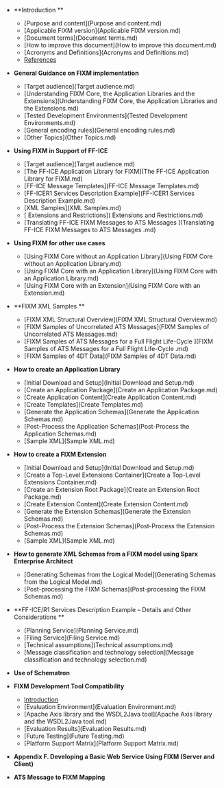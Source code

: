 

- **Introduction **
  - [Purpose and content](Purpose and content.md)
  - [Applicable FIXM version](Applicable FIXM version.md)
  - [Document terms](Document terms.md)
  - [How to improve this document](How to improve this document.md)
  - [Acronyms and Definitions](Acronyms and Definitions.md)
  - [References](References.md)


- **General Guidance on FIXM implementation**
  - [Target audience](Target audience.md)
  - [Understanding FIXM Core, the Application Libraries and the Extensions](Understanding FIXM Core, the Application Libraries and the Extensions.md)
  - [Tested Development Environments](Tested Development Environments.md)
  - [General encoding rules](General encoding rules.md)
  - [Other Topics](Other Topics.md)


- **Using FIXM in Support of FF-ICE**
  - [Target audience](Target audience.md)
  - [The FF-ICE Application Library for FIXM](The FF-ICE Application Library for FIXM.md)
  - [FF-ICE Message Templates](FF-ICE Message Templates.md)
  - [FF-ICER1 Services Description Example](FF-ICER1 Services Description Example.md)
  - [XML Samples](XML Samples.md)
  - [ Extensions and Restrictions]( Extensions and Restrictions.md)
  - [Translating FF-ICE FIXM Messages to ATS Messages ](Translating FF-ICE FIXM Messages to ATS Messages .md)


- **Using FIXM for other use cases**
  - [Using FIXM Core without an Application Library](Using FIXM Core without an Application Library.md)
  - [Using FIXM Core with an Application Library](Using FIXM Core with an Application Library.md)
  - [Using FIXM Core with an Extension](Using FIXM Core with an Extension.md)


- **FIXM XML Samples **
  - [FIXM XML Structural Overview](FIXM XML Structural Overview.md)
  - [FIXM Samples of Uncorrelated ATS Messages](FIXM Samples of Uncorrelated ATS Messages.md)
  - [FIXM Samples of ATS Messages for a Full Flight Life-Cycle ](FIXM Samples of ATS Messages for a Full Flight Life-Cycle .md)
  - [FIXM Samples of 4DT Data](FIXM Samples of 4DT Data.md)


- **How to create an Application Library**
  - [Initial Download and Setup](Initial Download and Setup.md)
  - [Create an Application Package](Create an Application Package.md)
  - [Create Application Content](Create Application Content.md)
  - [Create Templates](Create Templates.md)
  - [Generate the Application Schemas](Generate the Application Schemas.md)
  - [Post-Process the Application Schemas](Post-Process the Application Schemas.md)
  - [Sample XML](Sample XML.md)


- **How to create a FIXM Extension**
  - [Initial Download and Setup](Initial Download and Setup.md)
  - [Create a Top-Level Extensions Container](Create a Top-Level Extensions Container.md)
  - [Create an Extension Root Package](Create an Extension Root Package.md)
  - [Create Extension Content](Create Extension Content.md)
  - [Generate the Extension Schemas](Generate the Extension Schemas.md)
  - [Post-Process the Extension Schemas](Post-Process the Extension Schemas.md)
  - [Sample XML](Sample XML.md)


- **How to generate XML Schemas from a FIXM model using Sparx Enterprise Architect**
  - [Generating Schemas from the Logical Model](Generating Schemas from the Logical Model.md)
  - [Post-processing the FIXM Schemas](Post-processing the FIXM Schemas.md)


- **FF-ICE/R1 Services Description Example – Details and Other Considerations **
  - [Planning Service](Planning Service.md)
  - [Filing Service](Filing Service.md)
  - [Technical assumptions](Technical assumptions.md)
  - [Message classification and technology selection](Message classification and technology selection.md)


- **Use of Schematron**


- **FIXM Development Tool Compatibility**
  - [Introduction](Introduction.md)
  - [Evaluation Environment](Evaluation Environment.md)
  - [Apache Axis library and the WSDL2Java tool](Apache Axis library and the WSDL2Java tool.md)
  - [Evaluation Results](Evaluation Results.md)
  - [Future Testing](Future Testing.md)
  - [Platform Support Matrix](Platform Support Matrix.md)


- **Appendix F. Developing a Basic Web Service Using FIXM (Server and Client)**


- **ATS Message to FIXM Mapping**
